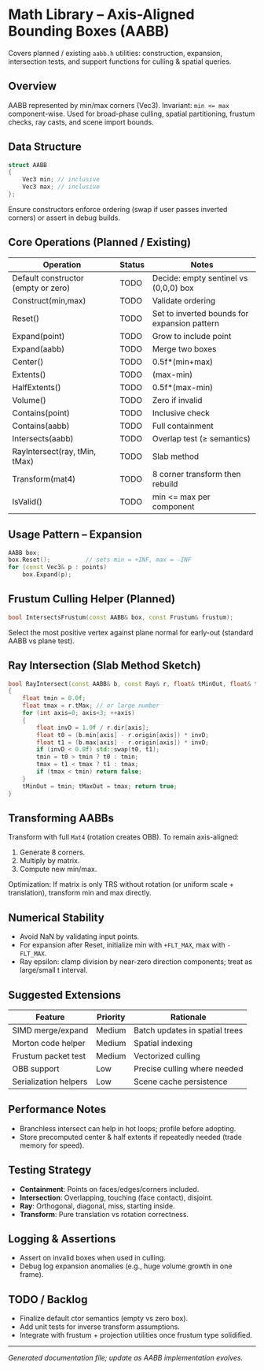 # Math Library – Axis-Aligned Bounding Boxes (AABB)

Covers planned / existing `aabb.h` utilities: construction, expansion, intersection tests, and support functions for culling & spatial queries.

## Overview

AABB represented by min/max corners (Vec3). Invariant: `min <= max` component-wise. Used for broad-phase culling, spatial partitioning, frustum checks, ray casts, and scene import bounds.

## Data Structure

```cpp
struct AABB
{
    Vec3 min; // inclusive
    Vec3 max; // inclusive
};
```

Ensure constructors enforce ordering (swap if user passes inverted corners) or assert in debug builds.

## Core Operations (Planned / Existing)

| Operation | Status | Notes |
|-----------|--------|-------|
| Default constructor (empty or zero) | TODO | Decide: empty sentinel vs (0,0,0) box |
| Construct(min,max) | TODO | Validate ordering |
| Reset() | TODO | Set to inverted bounds for expansion pattern |
| Expand(point) | TODO | Grow to include point |
| Expand(aabb) | TODO | Merge two boxes |
| Center() | TODO | 0.5f*(min+max) |
| Extents() | TODO | (max-min) |
| HalfExtents() | TODO | 0.5f*(max-min) |
| Volume() | TODO | Zero if invalid |
| Contains(point) | TODO | Inclusive check |
| Contains(aabb) | TODO | Full containment |
| Intersects(aabb) | TODO | Overlap test (≥ semantics) |
| RayIntersect(ray, tMin, tMax) | TODO | Slab method |
| Transform(mat4) | TODO | 8 corner transform then rebuild |
| IsValid() | TODO | min <= max per component |

## Usage Pattern – Expansion

```cpp
AABB box;
box.Reset();          // sets min = +INF, max = -INF
for (const Vec3& p : points)
    box.Expand(p);
```

## Frustum Culling Helper (Planned)

```cpp
bool IntersectsFrustum(const AABB& box, const Frustum& frustum);
```

Select the most positive vertex against plane normal for early-out (standard AABB vs plane test).

## Ray Intersection (Slab Method Sketch)

```cpp
bool RayIntersect(const AABB& b, const Ray& r, float& tMinOut, float& tMaxOut)
{
    float tmin = 0.0f;
    float tmax = r.tMax; // or large number
    for (int axis=0; axis<3; ++axis)
    {
        float invD = 1.0f / r.dir[axis];
        float t0 = (b.min[axis] - r.origin[axis]) * invD;
        float t1 = (b.max[axis] - r.origin[axis]) * invD;
        if (invD < 0.0f) std::swap(t0, t1);
        tmin = t0 > tmin ? t0 : tmin;
        tmax = t1 < tmax ? t1 : tmax;
        if (tmax < tmin) return false;
    }
    tMinOut = tmin; tMaxOut = tmax; return true;
}
```

## Transforming AABBs

Transform with full `Mat4` (rotation creates OBB). To remain axis-aligned:

1. Generate 8 corners.
2. Multiply by matrix.
3. Compute new min/max.

Optimization: If matrix is only TRS without rotation (or uniform scale + translation), transform min and max directly.

## Numerical Stability

- Avoid NaN by validating input points.
- For expansion after Reset, initialize min with `+FLT_MAX`, max with `-FLT_MAX`.
- Ray epsilon: clamp division by near-zero direction components; treat as large/small t interval.

## Suggested Extensions

| Feature | Priority | Rationale |
|---------|----------|-----------|
| SIMD merge/expand | Medium | Batch updates in spatial trees |
| Morton code helper | Medium | Spatial indexing |
| Frustum packet test | Medium | Vectorized culling |
| OBB support | Low | Precise culling where needed |
| Serialization helpers | Low | Scene cache persistence |

## Performance Notes

- Branchless intersect can help in hot loops; profile before adopting.
- Store precomputed center & half extents if repeatedly needed (trade memory for speed).

## Testing Strategy

- **Containment**: Points on faces/edges/corners included.
- **Intersection**: Overlapping, touching (face contact), disjoint.
- **Ray**: Orthogonal, diagonal, miss, starting inside.
- **Transform**: Pure translation vs rotation correctness.

## Logging & Assertions

- Assert on invalid boxes when used in culling.
- Debug log expansion anomalies (e.g., huge volume growth in one frame).

## TODO / Backlog

- Finalize default ctor semantics (empty vs zero box).
- Add unit tests for inverse transform assumptions.
- Integrate with frustum + projection utilities once frustum type solidified.

---

*Generated documentation file; update as AABB implementation evolves.*
